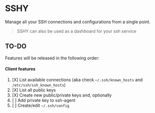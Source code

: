 # SSHY
Manage all your SSH connections and configurations from a single point.
> SSHY can also be used as a dashboard for your ssh service

## TO-DO
Features will be released in the following order:

#### Client features
1. [X] List available connections (aka check `~/.ssh/known_hosts` and `/etc/ssh/ssh_known_hosts`)
2. [X] List all public keys
3. [X] Create new public/private keys and, optionally
4. [ ] Add private key to ssh-agent
5. [ ] Create/edit `~/.ssh/config`

